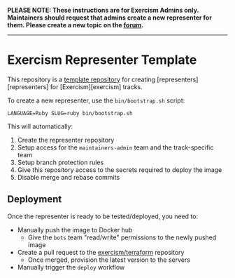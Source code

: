 **PLEASE NOTE: These instructions are for Exercism Admins only. Maintainers should request that admins create a new representer for them. Please create a new topic on the [forum](https://forum.exercism.org).**

---

# Exercism Representer Template

This repository is a [template repository](https://help.github.com/en/github/creating-cloning-and-archiving-repositories/creating-a-template-repository) for creating [representers][representers] for [Exercism][exercism] tracks.

To create a new representer, use the `bin/bootstrap.sh` script:

```shell
LANGUAGE=Ruby SLUG=ruby bin/bootstrap.sh
```

This will automatically:

1. Create the representer repository
1. Setup access for the `maintainers-admin` team and the track-specific team
1. Setup branch protection rules
1. Give this repository access to the secrets required to deploy the image
1. Disable merge and rebase commits

## Deployment

Once the representer is ready to be tested/deployed, you need to:

- Manually push the image to Docker hub
  - Give the `bots` team "read/write" permissions to the newly pushed image
- Create a pull request to the [exercism/terraform][terraform] repository
  - Once merged, provision the latest version to the servers
- Manually trigger the `deploy` workflow

[terraform]: https://github.com/exercism/terraform/

